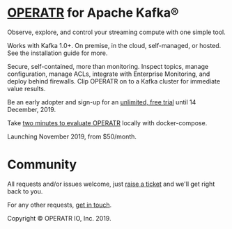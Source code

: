 # [OPERATR](https://operatr.io) for Apache Kafka®

Observe, explore, and control your streaming compute with one simple tool.

Works with Kafka 1.0+. On premise, in the cloud, self-managed, or hosted. See the installation guide for more.

Secure, self-contained, more than monitoring. Inspect topics, manage configuration, manage ACLs, integrate with Enterprise Monitoring, and deploy behind firewalls. Clip OPERATR on to a Kafka cluster for immediate value results.

Be an early adopter and sign-up for an [unlimited, free trial](https://operatr.io/#/get-operatr) until 14 December, 2019.

Take [two minutes to evaluate OPERATR](https://github.com/operatr-io/local) locally with docker-compose.

Launching November 2019, from $50/month.

# Community

All requests and/or issues welcome, just [raise a ticket](https://github.com/operatr-io/community/issues) and we'll get right back to you.

For any other requests, [get in touch](mailto:support@operatr.io).

Copyright © OPERATR IO, Inc. 2019.
